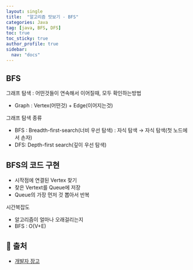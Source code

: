 ```yaml
---
layout: single
title:  "알고리즘 맛보기 - BFS"
categories: Java
tag: [java, BFS, DFS]
toc: true
toc_sticky: true
author_profile: true
sidebar:
  nav: "docs"
---
```


## BFS

그래프 탐색 : 어떤것들이 연속해서 이어질때, 모두 확인하는방법

- Graph : Vertex(어떤것) + Edge(이어지는것)

그래프 탐색 종류



- BFS : Breadth-first-search(너비 우선 탐색) : 자식 탐색 → 자식 탐색(첫 노드에서 손자)
- DFS: Depth-first search(깊이 우선 탐색)

## BFS의 코드 구현
- 시작점에 연결된 Vertex 찾기
- 찾은 Vertext를 Queue에 저장
- Queue의 가장 먼저 것 뽑아서 반복

시간복잡도

- 알고리즘이 얼마나 오래걸리는지
- BFS : O(V+E)



## 📑 출처
 - [개발자 장고](https://www.youtube.com/watch?v=ansd5B27uJM)
